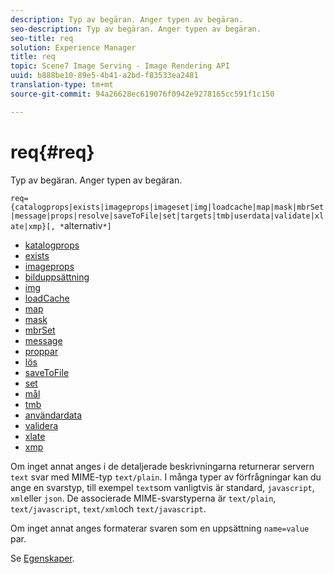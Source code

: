 ```yaml
---
description: Typ av begäran. Anger typen av begäran.
seo-description: Typ av begäran. Anger typen av begäran.
seo-title: req
solution: Experience Manager
title: req
topic: Scene7 Image Serving - Image Rendering API
uuid: b888be10-89e5-4b41-a2bd-f83533ea2481
translation-type: tm+mt
source-git-commit: 94a26628ec619076f0942e9278165cc591f1c150

---
```



# req{#req}

Typ av begäran. Anger typen av begäran.

`req={catalogprops|exists|imageprops|imageset|img|loadcache|map|mask|mbrSet|message|props|resolve|saveToFile|set|targets|tmb|userdata|validate|xlate|xmp}[, *`alternativ`*]`

* [katalogprops](r-catalogprops.md)
* [exists](r-exists.md)
* [imageprops](r-imageprops.md)
* [bilduppsättning](r-imageset-req.md)
* [img](r-img.md)
* [loadCache](r-loadcache.md)
* [map](r-map-req.md)
* [mask](r-mask-req.md)
* [mbrSet](r-mbrset.md)
* [message](r-message.md)
* [proppar](r-props.md)
* [lös](r-resolve.md)
* [saveToFile](r-savetofile.md)
* [set](r-set.md)
* [mål](r-targets.md)
* [tmb](r-tmb.md)
* [användardata](r-userdata.md)
* [validera](r-is-http-validate.md)
* [xlate](r-xlate.md)
* [xmp](r-xmp.md)

Om inget annat anges i de detaljerade beskrivningarna returnerar servern `text` svar med MIME-typ `text/plain`. I många typer av förfrågningar kan du ange en svarstyp, till exempel `text`som vanligtvis är standard, `javascript`, `xml`eller `json`. De associerade MIME-svarstyperna är `text/plain`, `text/javascript`, `text/xml`och `text/javascript`.

Om inget annat anges formaterar svaren som en uppsättning `name=value` par.

Se [Egenskaper](../../../../../../is-api/http-ref/image-serving-api-ref/c-http-protocol-reference/c-response-data/c-properties/c-properties.md#concept-49c609fd6de942cab422ee412353c9d9).
